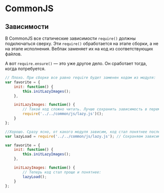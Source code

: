 # CommonJS
## Зависимости
В CommonJS все статические зависимости `require()` должны подключаться сверху. Эти `require()` обработается на этапе сборки, а не на этапе исполнения. Вебпак заменяет их на код из соответствующих файлов.

А вот `require.ensure()` — это уже другое дело. Он сработает тогда, когда потребуется.

```js
// Плохо. При сборке все равно require будет заменен кодом из модуля:
var favorite = {
    init: function() {
        this.initLazyImages();
    },

    initLazyImages: function() {
        // Такой код сложно читать. Лучше сохранить зависимость в переменную и потом ее вызвать:
        require('../../common/js/lazy.js')();
    }
};

//Хорошо. Сразу ясно, от какого модуля зависим, код стал понятнее после введения переменной lazyLoad.
var lazyLoad = require('../../common/js/lazy.js'); // Сохраняем зависимость в переменную для последующего вызова:

var favorite = {
    init: function() {
        this.initLazyImages();
    },

    initLazyImages: function() {
        // Теперь код стал проще и понятнее:
        lazyLoad();
    }
};
```
